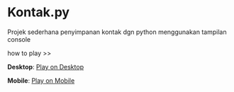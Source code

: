 # Kontak.py
Projek sederhana penyimpanan kontak dgn python menggunakan tampilan console

how to play >> 

**Desktop**: [Play on Desktop](https://replit.com/@rastong22/Kontakpy-2?v=1)

**Mobile**: [Play on Mobile](https://replit.com/@rastong22/Kontakpy-2__run.html)
